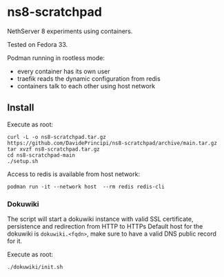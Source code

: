# ns8-scratchpad

NethServer 8 experiments using containers.

Tested on Fedora 33.

Podman running in rootless mode:
- every container has its own user
- traefik reads the dynamic configuration from redis
- containers talk to each other using host network

## Install

Execute as root:
```
curl -L -o ns8-scratchpad.tar.gz https://github.com/DavidePrincipi/ns8-scratchpad/archive/main.tar.gz
tar xvzf ns8-scratchpad.tar.gz
cd ns8-scratchpad-main
./setup.sh
```

Access to redis is available from host network:
```
podman run -it --network host  --rm redis redis-cli
```

### Dokuwiki

The script will start a dokuwiki instance with valid SSL certificate, persistence and redirection from HTTP to HTTPs
Default host for the dokuwiki is ``dokuwiki.<fqdn>``, make sure to have a valid DNS public record for it.

Execute as root:
```
./dokuwiki/init.sh
```

